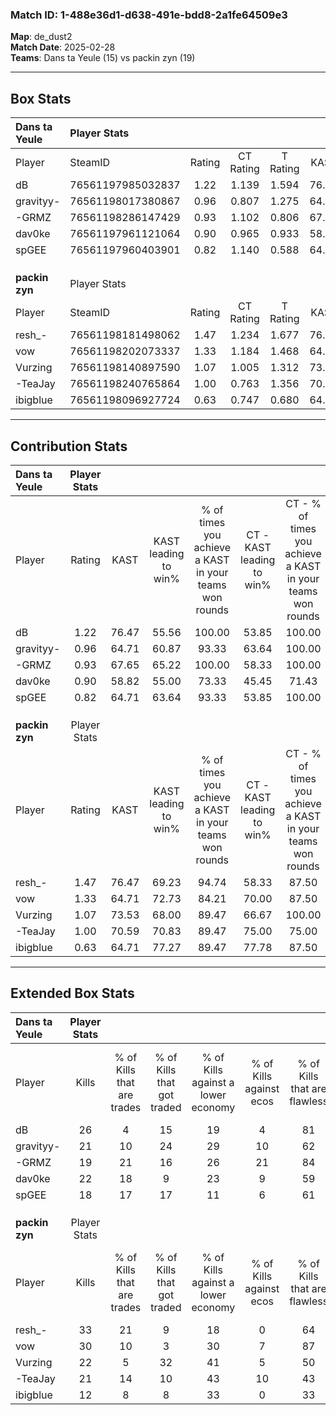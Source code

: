 ### Match ID: 1-488e36d1-d638-491e-bdd8-2a1fe64509e3  
**Map**: de_dust2  
**Match Date**: 2025-02-28  
**Teams**: Dans ta Yeule (15) vs packin zyn (19)  

---  

## Box Stats  

| **Dans ta Yeule** | Player Stats      |        |           |          |       |       |       |         |        |      |     |
| :- | :- | :-: | :-: | :-: | :-: | :-: | :-: | :-: | :-: | :-: | :-: |
| Player            | SteamID           | Rating | CT Rating | T Rating | KAST  |  ADR  | Kills | Assists | Deaths | K/D  | HS% |
| dB                | 76561197985032837 |  1.22  |   1.139   |  1.594   | 76.47 | 88.8  |  26   |    7    |   23   | 1.13 | 46  |
| gravityy-         | 76561198017380867 |  0.96  |   0.807   |  1.275   | 64.71 | 69.1  |  21   |    5    |   22   | 0.95 | 38  |
| -GRMZ             | 76561198286147429 |  0.93  |   1.102   |  0.806   | 67.65 | 65.2  |  19   |   10    |   22   | 0.86 | 47  |
| dav0ke            | 76561197961121064 |  0.90  |   0.965   |  0.933   | 58.82 | 76.4  |  22   |   10    |   27   | 0.81 | 36  |
| spGEE             | 76561197960403901 |  0.82  |   1.140   |  0.588   | 64.71 | 59.4  |  18   |    9    |   25   | 0.72 | 55  |
|                   |                   |        |           |          |       |       |       |         |        |      |     |
|                   |                   |        |           |          |       |       |       |         |        |      |     |
|                   |                   |        |           |          |       |       |       |         |        |      |     |
| **packin zyn**    | Player Stats      |        |           |          |       |       |       |         |        |      |     |
| Player            | SteamID           | Rating | CT Rating | T Rating | KAST  |  ADR  | Kills | Assists | Deaths | K/D  | HS% |
| resh_-            | 76561198181498062 |  1.47  |   1.234   |  1.677   | 76.47 | 81.7  |  33   |    5    |   17   | 1.94 | 57  |
| vow               | 76561198202073337 |  1.33  |   1.184   |  1.468   | 64.71 | 102.8 |  30   |    7    |   20   | 1.50 | 36  |
| Vurzing           | 76561198140897590 |  1.07  |   1.005   |  1.312   | 73.53 | 74.5  |  22   |   13    |   23   | 0.96 | 54  |
| -TeaJay           | 76561198240765864 |  1.00  |   0.763   |  1.356   | 70.59 | 72.1  |  21   |    6    |   23   | 0.91 | 57  |
| ibigblue          | 76561198096927724 |  0.63  |   0.747   |  0.680   | 64.71 | 46.5  |  12   |    7    |   24   | 0.50 | 66  |
---  

## Contribution Stats  

| **Dans ta Yeule** | Player Stats |       |                      |                                                        |                           |                                                             |                          |                                                            |
| :- | :-: | :-: | :-: | :-: | :-: | :-: | :-: | :-: |
| Player            |    Rating    | KAST  | KAST leading to win% | % of times you achieve a KAST in your teams won rounds | CT - KAST leading to win% | CT - % of times you achieve a KAST in your teams won rounds | T - KAST leading to win% | T - % of times you achieve a KAST in your teams won rounds |
| dB                |     1.22     | 76.47 |        55.56         |                         100.00                         |           53.85           |                           100.00                            |          57.14           |                           100.00                           |
| gravityy-         |     0.96     | 64.71 |        60.87         |                         93.33                          |           63.64           |                           100.00                            |          58.33           |                           87.50                            |
| -GRMZ             |     0.93     | 67.65 |        65.22         |                         100.00                         |           58.33           |                           100.00                            |          72.73           |                           100.00                           |
| dav0ke            |     0.90     | 58.82 |        55.00         |                         73.33                          |           45.45           |                            71.43                            |          66.67           |                           75.00                            |
| spGEE             |     0.82     | 64.71 |        63.64         |                         93.33                          |           53.85           |                           100.00                            |          77.78           |                           87.50                            |
|                   |              |       |                      |                                                        |                           |                                                             |                          |                                                            |
|                   |              |       |                      |                                                        |                           |                                                             |                          |                                                            |
|                   |              |       |                      |                                                        |                           |                                                             |                          |                                                            |
| **packin zyn**    | Player Stats |       |                      |                                                        |                           |                                                             |                          |                                                            |
| Player            |    Rating    | KAST  | KAST leading to win% | % of times you achieve a KAST in your teams won rounds | CT - KAST leading to win% | CT - % of times you achieve a KAST in your teams won rounds | T - KAST leading to win% | T - % of times you achieve a KAST in your teams won rounds |
| resh_-            |     1.47     | 76.47 |        69.23         |                         94.74                          |           58.33           |                            87.50                            |          78.57           |                           100.00                           |
| vow               |     1.33     | 64.71 |        72.73         |                         84.21                          |           70.00           |                            87.50                            |          75.00           |                           81.82                            |
| Vurzing           |     1.07     | 73.53 |        68.00         |                         89.47                          |           66.67           |                           100.00                            |          69.23           |                           81.82                            |
| -TeaJay           |     1.00     | 70.59 |        70.83         |                         89.47                          |           75.00           |                            75.00                            |          68.75           |                           100.00                           |
| ibigblue          |     0.63     | 64.71 |        77.27         |                         89.47                          |           77.78           |                            87.50                            |          76.92           |                           90.91                            |
---  

## Extended Box Stats  

| **Dans ta Yeule** | Player Stats |                            |                            |                                    |                         |                              |                                 |        |                             |                                     |                          |                               |                            |
| :- | :-: | :-: | :-: | :-: | :-: | :-: | :-: | :-: | :-: | :-: | :-: | :-: | :-: |
| Player            |    Kills     | % of Kills that are trades | % of Kills that got traded | % of Kills against a lower economy | % of Kills against ecos | % of Kills that are flawless | % of Kills that are close duels | Deaths | % of Deaths that get traded | % of Deaths against a lower economy | % of Deaths against ecos | % of Deaths that are flawless | % of Deaths that are close |
| dB                |      26      |             4              |             15             |                 19                 |            4            |              81              |                8                |   23   |             13              |                  4                  |            0             |              48               |             4              |
| gravityy-         |      21      |             10             |             24             |                 29                 |           10            |              62              |                5                |   22   |             14              |                  9                  |            0             |              73               |             9              |
| -GRMZ             |      19      |             21             |             16             |                 26                 |           21            |              84              |                5                |   22   |              9              |                  5                  |            0             |              55               |             14             |
| dav0ke            |      22      |             18             |             9              |                 23                 |            9            |              59              |               14                |   27   |             11              |                 11                  |            4             |              67               |             7              |
| spGEE             |      18      |             17             |             17             |                 11                 |            6            |              61              |                6                |   25   |             16              |                  4                  |            0             |              60               |             4              |
|                   |              |                            |                            |                                    |                         |                              |                                 |        |                             |                                     |                          |                               |                            |
|                   |              |                            |                            |                                    |                         |                              |                                 |        |                             |                                     |                          |                               |                            |
|                   |              |                            |                            |                                    |                         |                              |                                 |        |                             |                                     |                          |                               |                            |
| **packin zyn**    | Player Stats |                            |                            |                                    |                         |                              |                                 |        |                             |                                     |                          |                               |                            |
| Player            |    Kills     | % of Kills that are trades | % of Kills that got traded | % of Kills against a lower economy | % of Kills against ecos | % of Kills that are flawless | % of Kills that are close duels | Deaths | % of Deaths that get traded | % of Deaths against a lower economy | % of Deaths against ecos | % of Deaths that are flawless | % of Deaths that are close |
| resh_-            |      33      |             21             |             9              |                 18                 |            0            |              64              |                0                |   17   |              0              |                 24                  |            0             |              47               |             18             |
| vow               |      30      |             10             |             3              |                 30                 |            7            |              87              |                0                |   20   |              0              |                 10                  |            0             |              85               |             5              |
| Vurzing           |      22      |             5              |             32             |                 41                 |            5            |              50              |                9                |   23   |             26              |                  9                  |            0             |              61               |             0              |
| -TeaJay           |      21      |             14             |             10             |                 43                 |           10            |              43              |               19                |   23   |             22              |                 13                  |            0             |              74               |             9              |
| ibigblue          |      12      |             8              |             8              |                 33                 |            0            |              33              |               25                |   24   |             21              |                 17                  |            0             |              71               |             8              |

